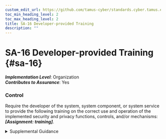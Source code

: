 ```yaml
---
custom_edit_url: https://github.com/tamus-cyber/standards.cyber.tamus.edu/tree/main/static/content/tamus.edu/TAMUS_profile.xml
toc_min_heading_level: 2
toc_max_heading_level: 2
title: SA-16 Developer-provided Training
description: ""
---
```


# SA-16 Developer-provided Training {#sa-16}

_**Implementation Level**_: Organization\
_**Contributes to Assurance**_: Yes

### Control

Require the developer of the system, system component, or system service to provide the following training on the correct use and operation of the implemented security and privacy functions, controls, and/or mechanisms: _**[Assignment: training]**_.

<details>
  <summary>Supplemental Guidance</summary>

Require the developer of the system, system component, or system service to provide the following training on the correct use and operation of the implemented security and privacy functions, controls, and/or mechanisms: _**[Assignment: training]**_.

</details>

